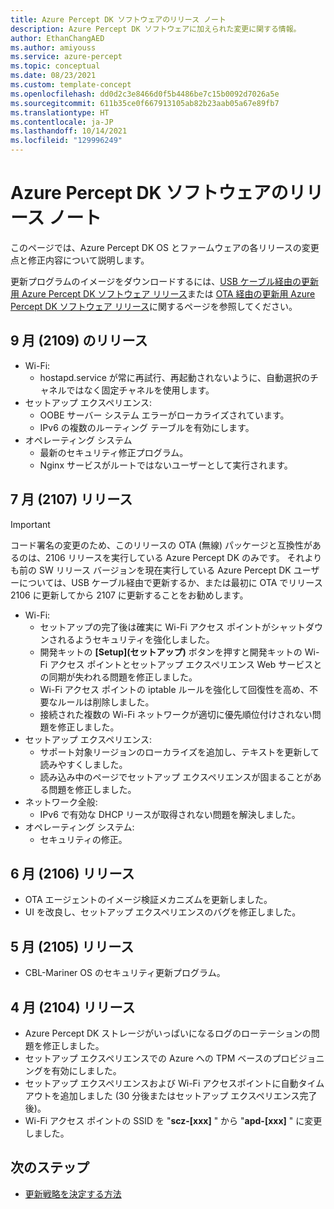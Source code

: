 ```yaml
---
title: Azure Percept DK ソフトウェアのリリース ノート
description: Azure Percept DK ソフトウェアに加えられた変更に関する情報。
author: EthanChangAED
ms.author: amiyouss
ms.service: azure-percept
ms.topic: conceptual
ms.date: 08/23/2021
ms.custom: template-concept
ms.openlocfilehash: dd0d2c3e8466d0f5b4486be7c15b0092d7026a5e
ms.sourcegitcommit: 611b35ce0f667913105ab82b23aab05a67e89fb7
ms.translationtype: HT
ms.contentlocale: ja-JP
ms.lasthandoff: 10/14/2021
ms.locfileid: "129996249"
---
```

# <a name="azure-percept-dk-software-release-notes"></a>Azure Percept DK ソフトウェアのリリース ノート

このページでは、Azure Percept DK OS とファームウェアの各リリースの変更点と修正内容について説明します。

更新プログラムのイメージをダウンロードするには、[USB ケーブル経由の更新用 Azure Percept DK ソフトウェア リリース](./software-releases-usb-cable-updates.md)または [OTA 経由の更新用 Azure Percept DK ソフトウェア リリース](./software-releases-over-the-air-updates.md)に関するページを参照してください。

## <a name="september-2109-release"></a>9 月 (2109) のリリース

- Wi-Fi:
  - hostapd.service が常に再試行、再起動されないように、自動選択のチャネルではなく固定チャネルを使用します。
- セットアップ エクスペリエンス:
  - OOBE サーバー システム エラーがローカライズされています。
  - IPv6 の複数のルーティング テーブルを有効にします。
- オペレーティング システム
  - 最新のセキュリティ修正プログラム。
  - Nginx サービスがルートではないユーザーとして実行されます。


## <a name="july-2107-release"></a>7 月 (2107) リリース

> [!IMPORTANT]
> コード署名の変更のため、このリリースの OTA (無線) パッケージと互換性があるのは、2106 リリースを実行している Azure Percept DK のみです。 それよりも前の SW リリース バージョンを現在実行している Azure Percept DK ユーザーについては、USB ケーブル経由で更新するか、または最初に OTA でリリース 2106 に更新してから 2107 に更新することをお勧めします。

- Wi-Fi:
  - セットアップの完了後は確実に Wi-Fi アクセス ポイントがシャットダウンされるようセキュリティを強化しました。
  - 開発キットの **[Setup]\(セットアップ\)** ボタンを押すと開発キットの Wi-Fi アクセス ポイントとセットアップ エクスペリエンス Web サービスとの同期が失われる問題を修正しました。
  - Wi-Fi アクセス ポイントの iptable ルールを強化して回復性を高め、不要なルールは削除しました。
  - 接続された複数の Wi-Fi ネットワークが適切に優先順位付けされない問題を修正しました。
- セットアップ エクスペリエンス:
  - サポート対象リージョンのローカライズを追加し、テキストを更新して読みやすくしました。
  - 読み込み中のページでセットアップ エクスペリエンスが固まることがある問題を修正しました。
- ネットワーク全般:
  - IPv6 で有効な DHCP リースが取得されない問題を解決しました。
- オペレーティング システム:
  - セキュリティの修正。

## <a name="june-2106-release"></a>6 月 (2106) リリース

- OTA エージェントのイメージ検証メカニズムを更新しました。
- UI を改良し、セットアップ エクスペリエンスのバグを修正しました。

## <a name="may-2105-release"></a>5 月 (2105) リリース

- CBL-Mariner OS のセキュリティ更新プログラム。

## <a name="april-2104-release"></a>4 月 (2104) リリース

- Azure Percept DK ストレージがいっぱいになるログのローテーションの問題を修正しました。
- セットアップ エクスペリエンスでの Azure への TPM ベースのプロビジョニングを有効にしました。
- セットアップ エクスペリエンスおよび Wi-Fi アクセスポイントに自動タイムアウトを追加しました (30 分後またはセットアップ エクスペリエンス完了後)。
- Wi-Fi アクセス ポイントの SSID を "**scz-[xxx]** " から "**apd-[xxx]** " に変更しました。

## <a name="next-steps"></a>次のステップ

- [更新戦略を決定する方法](./how-to-determine-your-update-strategy.md)
